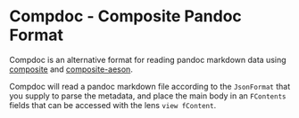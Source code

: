 # Compdoc - Composite Pandoc Format

Compdoc is an alternative format for reading pandoc markdown data using [composite](https://hackage.haskell.org/package/composite-base) and [composite-aeson](https://hackage.haskell.org/package/composite-aeson).

Compdoc will read a pandoc markdown file according to the `JsonFormat` that you
supply to parse the metadata, and place the main body in an `FContents` fields
that can be accessed with the lens `view fContent`.

